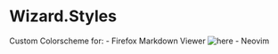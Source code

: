 # Wizard.Styles
Custom Colorscheme for:
    - Firefox Markdown Viewer ![here](https://addons.mozilla.org/en-US/firefox/addon/markdown-viewer-chrome/)
    - Neovim
